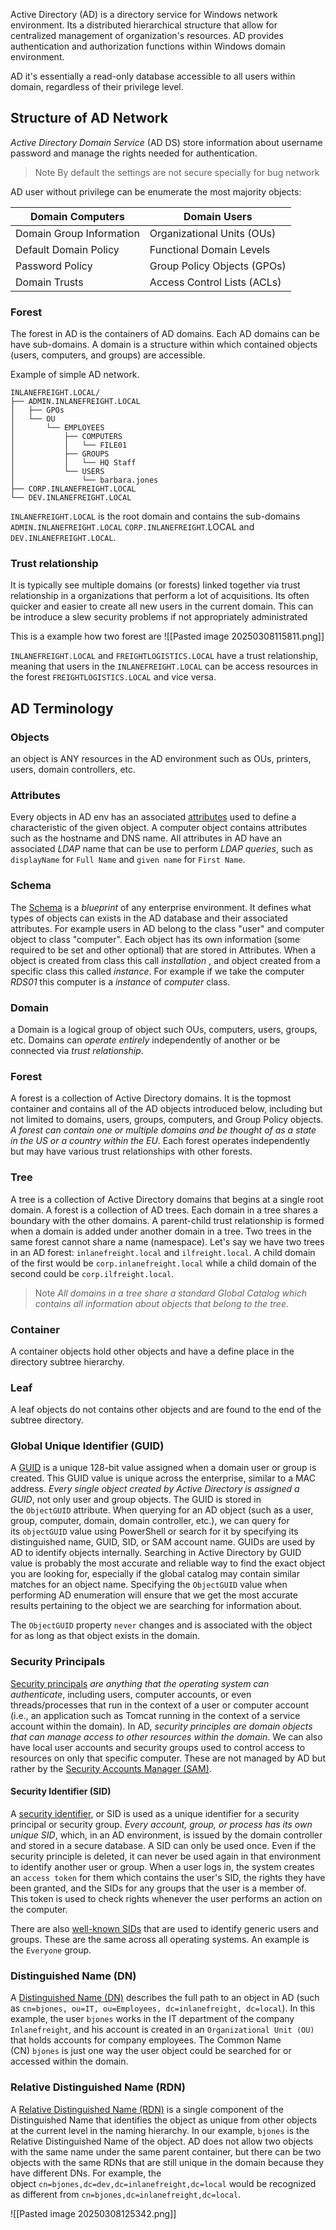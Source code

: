 Active Directory (AD) is a directory service for Windows network environment. Its a distributed hierarchical structure that allow for centralized management of organization's resources. AD provides authentication and authorization functions within Windows domain environment. 

AD it's essentially a read-only database accessible to all users within domain, regardless of their privilege level.


## Structure of AD Network

*Active Directory Domain Service* (AD DS) store information about username password and manage the rights needed for authentication. 

> Note
> By default the settings are not secure specially for bug network

AD user without privilege can be enumerate the most majority objects:


| Domain Computers         | Domain Users                |
| ------------------------ | --------------------------- |
| Domain Group Information | Organizational Units (OUs)  |
| Default Domain Policy    | Functional Domain Levels    |
| Password Policy          | Group Policy Objects (GPOs) |
| Domain Trusts            | Access Control Lists (ACLs) |


### Forest
The forest in AD is the containers of AD domains. Each AD domains can be have sub-domains. A domain is a structure within which contained objects (users, computers, and groups) are accessible.

Example of simple AD network.

```shell-session
INLANEFREIGHT.LOCAL/
├── ADMIN.INLANEFREIGHT.LOCAL
│   ├── GPOs
│   └── OU
│       └── EMPLOYEES
│           ├── COMPUTERS
│           │   └── FILE01
│           ├── GROUPS
│           │   └── HQ Staff
│           └── USERS
│               └── barbara.jones
├── CORP.INLANEFREIGHT.LOCAL
└── DEV.INLANEFREIGHT.LOCAL
```

`INLANEFREIGHT.LOCAL` is the root domain and contains the sub-domains `ADMIN.INLANEFREIGHT.LOCAL` `CORP.INLANEFREIGHT`.LOCAL and `DEV.INLANEFREIGHT.LOCAL`.

### Trust relationship
It is typically see multiple domains (or forests) linked together via trust relationship in a organizations that perform a lot of acquisitions. Its often quicker and easier to create all new users in the current domain. This can be introduce a slew security problems if not appropriately administrated

This is a example how two forest are 
![[Pasted image 20250308115811.png]]

`INLANEFREIGHT.LOCAL` and `FREIGHTLOGISTICS.LOCAL` have a trust relationship, meaning that users in the `INLANEFREIGHT.LOCAL` can be access resources in the forest `FREIGHTLOGISTICS.LOCAL` and vice versa.

## AD Terminology

### Objects
an object is ANY resources in the AD environment such as OUs, printers, users, domain controllers, etc.

### Attributes
Every objects in AD env has an associated [attributes](https://learn.microsoft.com/en-us/windows/win32/adschema/attributes-all) used to define a characteristic of the given object. A computer object contains attributes such as the hostname and DNS name. All attributes in AD have an associated *LDAP* name that can be use to perform *LDAP queries*, such as `displayName` for `Full Name` and `given name` for `First Name`.

### Schema
The [Schema](https://learn.microsoft.com/en-us/windows/win32/ad/schema) is a *blueprint* of any enterprise environment. It defines what types of objects can exists in the AD database and their associated attributes. For example users in AD belong to the class "user" and computer object to class "computer". Each object has its own information (some required to be set and other optional) that are stored in Attributes. When a object is created from class this call *installation* , and object created from a specific class this called *instance*. For example if we take the computer *RDS01* this computer is a *instance* of *computer* class.

### Domain
a Domain is a logical group of object such OUs, computers, users, groups, etc. Domains can *operate entirely* independently of another or be connected via *trust relationship*.

### Forest
A forest is a collection of Active Directory domains. It is the topmost container and contains all of the AD objects introduced below, including but not limited to domains, users, groups, computers, and Group Policy objects. *A forest can contain one or multiple domains and be thought of as a state in the US or a country within the EU*. Each forest operates independently but may have various trust relationships with other forests.

### Tree
A tree is a collection of Active Directory domains that begins at a single root domain. A forest is a collection of AD trees. Each domain in a tree shares a boundary with the other domains. A parent-child trust relationship is formed when a domain is added under another domain in a tree. Two trees in the same forest cannot share a name (namespace). Let's say we have two trees in an AD forest: `inlanefreight.local` and `ilfreight.local`. A child domain of the first would be `corp.inlanefreight.local` while a child domain of the second could be `corp.ilfreight.local`. 

 > Note
 > *All domains in a tree share a standard Global Catalog which contains all information about objects that belong to the tree.*
 

### Container
A container objects hold other objects and have a define place in the directory subtree hierarchy.

### Leaf
A leaf objects do not contains other objects and are found to the end of the subtree directory.

### Global Unique Identifier (GUID)
A [GUID](https://docs.microsoft.com/en-us/windows/win32/adschema/a-objectguid) is a unique 128-bit value assigned when a domain user or group is created. This GUID value is unique across the enterprise, similar to a MAC address. 
*Every single object created by Active Directory is assigned a GUID*, not only user and group objects. The GUID is stored in the `ObjectGUID` attribute. When querying for an AD object (such as a user, group, computer, domain, domain controller, etc.), we can query for its `objectGUID` value using PowerShell or search for it by specifying its distinguished name, GUID, SID, or SAM account name. 
GUIDs are used by AD to identify objects internally. Searching in Active Directory by GUID value is probably the most accurate and reliable way to find the exact object you are looking for, especially if the global catalog may contain similar matches for an object name. Specifying the `ObjectGUID` value when performing AD enumeration will ensure that we get the most accurate results pertaining to the object we are searching for information about. 

The `ObjectGUID` property `never` changes and is associated with the object for as long as that object exists in the domain.


### Security Principals
[Security principals](https://docs.microsoft.com/en-us/windows/security/identity-protection/access-control/security-principals) *are anything that the operating system can authenticate*, including users, computer accounts, or even threads/processes that run in the context of a user or computer account (i.e., an application such as Tomcat running in the context of a service account within the domain). 
In AD, *security principles are domain objects that can manage access to other resources within the domain*. We can also have local user accounts and security groups used to control access to resources on only that specific computer. These are not managed by AD but rather by the [Security Accounts Manager (SAM)](https://en.wikipedia.org/wiki/Security_Account_Manager).
#### Security Identifier (SID)
A [security identifier](https://docs.microsoft.com/en-us/windows/security/identity-protection/access-control/security-principals), or SID is used as a unique identifier for a security principal or security group. *Every account, group, or process has its own unique SID*, which, in an AD environment, is issued by the domain controller and stored in a secure database. A SID can only be used once. 
Even if the security principle is deleted, it can never be used again in that environment to identify another user or group. 
When a user logs in, the system creates an `access token` for them which contains the user's SID, the rights they have been granted, and the SIDs for any groups that the user is a member of. 
This token is used to check rights whenever the user performs an action on the computer.

There are also [well-known SIDs](https://ldapwiki.com/wiki/Wiki.jsp?page=Well-known%20Security%20Identifiers) that are used to identify generic users and groups. These are the same across all operating systems. An example is the `Everyone` group.

### Distinguished Name (DN)
A [Distinguished Name (DN)](https://docs.microsoft.com/en-us/previous-versions/windows/desktop/ldap/distinguished-names) describes the full path to an object in AD (such as `cn=bjones, ou=IT, ou=Employees, dc=inlanefreight, dc=local`). 
In this example, the user `bjones` works in the IT department of the company `Inlanefreight`, and his account is created in an `Organizational Unit (OU)` that holds accounts for company employees. 
The Common Name (CN) `bjones` is just one way the user object could be searched for or accessed within the domain.

### Relative Distinguished Name (RDN)
A [Relative Distinguished Name (RDN)](https://docs.microsoft.com/en-us/windows/win32/ad/object-names-and-identities) is a single component of the Distinguished Name that identifies the object as unique from other objects at the current level in the naming hierarchy. 
In our example, `bjones` is the Relative Distinguished Name of the object. AD does not allow two objects with the same name under the same parent container, but there can be two objects with the same RDNs that are still unique in the domain because they have different DNs. For example, the object `cn=bjones,dc=dev,dc=inlanefreight,dc=local` would be recognized as different from `cn=bjones,dc=inlanefreight,dc=local`.

![[Pasted image 20250308125342.png]]

